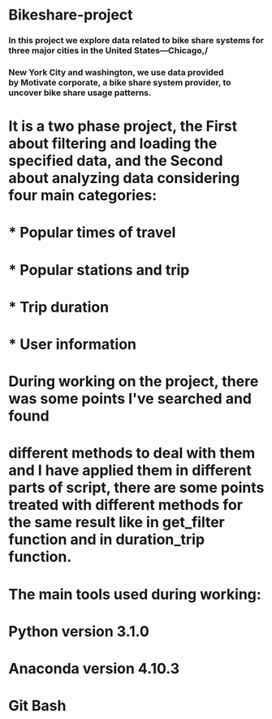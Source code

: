 # Bikeshare-project

### In this project we explore data related to bike share systems for three major cities in the United States—Chicago,/
### New York City and washington, we use data provided by Motivate corporate, a bike share system provider, to uncover bike share usage patterns.
# It is a two phase project, the First about filtering and loading the specified data, and the Second about analyzing data considering four main categories:
# * Popular times of travel
# * Popular stations and trip
# * Trip duration
# * User information           

# During working on the project, there was some points I've searched and found 
# different methods to deal with them and I have applied them in different parts of script, there are some points treated with different methods for the same result like in get_filter function and in duration_trip function.

# The main tools used during working:
# Python version 3.1.0
# Anaconda version 4.10.3
# Git Bash
